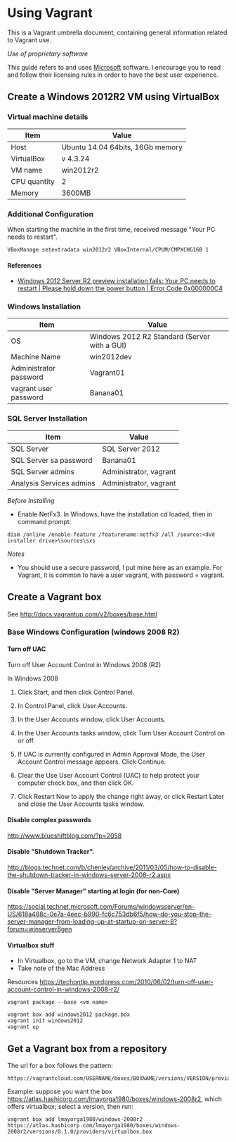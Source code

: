 # Using Vagrant

This is a Vagrant umbrella document, containing general information related to Vagrant use.

*Use of proprietary software*

This guide refers to and uses [Microsoft](www.microsoft.com) software. I encourage you to read and follow their licensing rules in order to have the best user experience.


## Create a Windows 2012R2 VM using VirtualBox

### Virtual machine details

|Item | Value |
|-----|-------|
| Host | Ubuntu 14.04 64bits, 16Gb memory |
| VirtualBox | v 4.3.24 |
| VM name | win2012r2 |
| CPU quantity | 2|
| Memory | 3600MB |

### Additional Configuration

When starting the machine in the first time, received message "Your PC needs to restart".
```
VBoxManage setextradata win2012r2 VBoxInternal/CPUM/CMPXCHG16B 1
```


#### References
- [Windows 2012 Server R2 preview installation fails: Your PC needs to restart | Please hold down the power button | Error Code 0x000000C4](https://www.virtualbox.org/ticket/11899)


### Windows Installation

|Item | Value |
|-----|-------|
| OS | Windows 2012 R2 Standard (Server with a GUI)|
| Machine Name | win2012dev |
| Administrator password | Vagrant01 |
| vagrant user password | Banana01 |

### SQL Server Installation


|Item | Value |
|-----|-------|
| SQL Server | SQL Server 2012 |
| SQL Server sa password | Banana01 |
| SQL Server admins | Administrator, vagrant |
| Analysis Services admins | Administrator, vagrant |

*Before Installing*

- Enable NetFx3. In Windows, have the installation cd loaded, then in command prompt:
```
dism /online /enable-feature /featurename:netfx3 /all /source:<dvd installer drive>\sources\sxs
```


*Notes*

- You should use a secure password, I put mine here as an example. For Vagrant, it is common to have a user vagrant, with password = vagrant.


## Create a Vagrant box

See http://docs.vagrantup.com/v2/boxes/base.html

### Base Windows Configuration (windows 2008 R2)

#### Turn off UAC
Turn off User Account Control in Windows 2008 (R2)


In Windows 2008

1. Click Start, and then click Control Panel.

2. In Control Panel, click User Accounts.

3. In the User Accounts window, click User Accounts.

4. In the User Accounts tasks window, click Turn User Account Control on or off.

5. If UAC is currently configured in Admin Approval Mode, the User Account Control message appears. Click Continue.

6. Clear the Use User Account Control (UAC) to help protect your computer check box, and then click OK.

7. Click Restart Now to apply the change right away, or click Restart Later and close the User Accounts tasks window.


#### Disable complex passwords
http://www.blueshiftblog.com/?p=2058


#### Disable "Shutdown Tracker".
http://blogs.technet.com/b/chenley/archive/2011/03/05/how-to-disable-the-shutdown-tracker-in-windows-server-2008-r2.aspx


#### Disable "Server Manager" starting at login (for non-Core)
https://social.technet.microsoft.com/Forums/windowsserver/en-US/618a488c-0e7a-4eec-b990-fc6c753db6f5/how-do-you-stop-the-server-manager-from-loading-up-at-startup-on-server-8?forum=winserver8gen


#### Virtualbox stuff
- In Virtualbox, go to the VM, change Network Adapter 1 to NAT
- Take note of the Mac Address

Resources
https://techontip.wordpress.com/2010/06/02/turn-off-user-account-control-in-windows-2008-r2/





```
vagrant package --base <vm name>
```

```
vagrant box add windows2012 package.box
vagrant init windows2012
vagrant up
```

## Get a Vagrant box from a repository

The url for a box follows the pattern:

```
https://vagrantcloud.com/USERNAME/boxes/BOXNAME/versions/VERSION/providers/PROVIDER.box
```

Example: suppose you want the box https://atlas.hashicorp.com/lmayorga1980/boxes/windows-2008r2, which offers virtualbox; select a version, then run:

```
vagrant box add lmayorga1980/windows-2008r2 https://atlas.hashicorp.com/lmayorga1980/boxes/windows-2008r2/versions/0.1.0/providers/virtualbox.box
```

